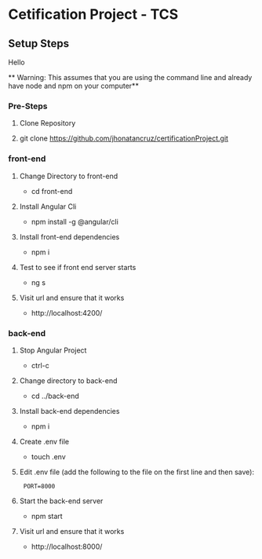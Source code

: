 # Cetification Project - TCS

## Setup Steps

Hello 

  
** Warning: This assumes that you are using the command line and already have node and npm on your computer**

### Pre-Steps

1. Clone Repository

2. git clone https://github.com/jhonatancruz/certificationProject.git


### front-end

1. Change Directory to front-end

	- cd front-end

2. Install Angular Cli

	- npm install -g @angular/cli

3. Install front-end dependencies

	- npm i

4. Test to see if front end server starts

	- ng s

5. Visit url and ensure that it works

	- http://localhost:4200/

### back-end

1. Stop Angular Project

	- ctrl-c

2. Change directory to back-end

	- cd ../back-end

3. Install back-end dependencies

	- npm i

4. Create .env file

	- touch .env

5. Edit .env file (add the following to the file on the first line and then save):

		PORT=8000

6. Start the back-end server

	- npm start

7. Visit url and ensure that it works

	- http://localhost:8000/
